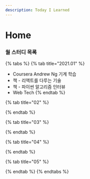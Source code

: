 ```yaml
---
description: Today I Learned
---
```


# Home

###  월 스터디 목록

{% tabs %}
{% tab title="2021.01" %}
* Coursera Andrew Ng 기계 학습
* 책 - 리액트를 다루는 기술
* 책 - 파이썬 알고리즘 인터뷰
* Web Tech
{% endtab %}

{% tab title="02" %}

{% endtab %}

{% tab title="03" %}

{% endtab %}

{% tab title="04" %}

{% endtab %}

{% tab title="05" %}

{% endtab %}
{% endtabs %}



